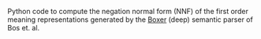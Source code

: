 Python code to compute the negation normal form (NNF) of the first order meaning representations generated by the [Boxer](http://svn.ask.it.usyd.edu.au/trac/candc/wiki/boxer) (deep) semantic parser of Bos et. al.